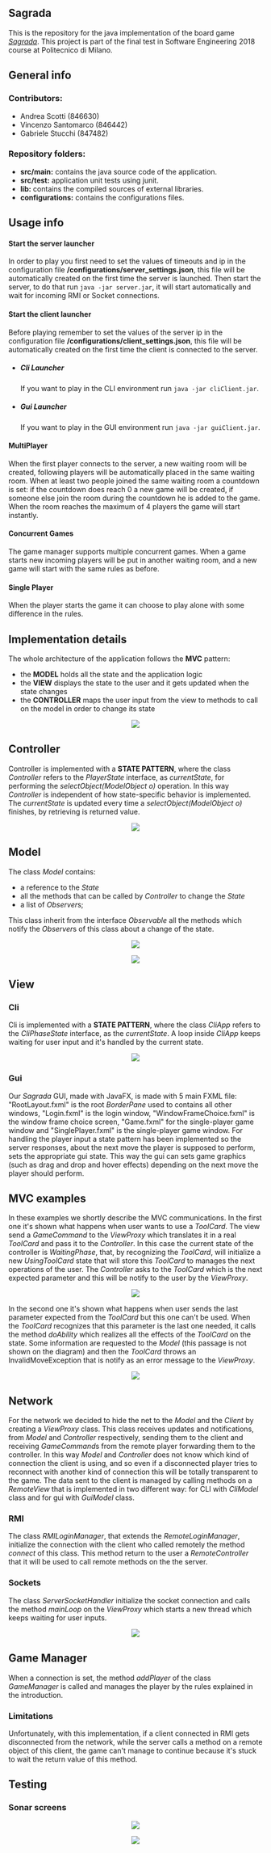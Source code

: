 

## Sagrada #

This is the repository for the java implementation of the board game *[Sagrada](http://floodgategames.com/Sagrada/)*. This project is part of the final test in Software Engineering 2018 course at Politecnico di Milano.

## General info ##

### Contributors: ###
* Andrea Scotti (846630)
* Vincenzo Santomarco (846442)
* Gabriele Stucchi (847482)

### Repository folders: ###

* **src/main:** contains the java source code of the application.
* **src/test:** application unit tests using junit.
* **lib:** contains the compiled sources of external libraries.
* **configurations:** contains the configurations files.

## Usage info ##

#### Start the server launcher ####

In order to play you first need to set the values of timeouts and ip in the configuration file **/configurations/server_settings.json**, this file will be automatically created on the first time the server is launched.
Then start the server, to do that run `java -jar server.jar`, it will start automatically and wait for incoming RMI or Socket connections.

#### Start the client launcher ####

Before playing remember to set the values of the server ip in the configuration file **/configurations/client_settings.json**, this file will be automatically created on the first time the client is connected to the server.
* ##### Cli Launcher ##### 

    If you want to play in the CLI environment  run `java -jar cliClient.jar`.

* ##### Gui Launcher #####

    If you want to play in the GUI environment run `java -jar guiClient.jar`.

#### MultiPlayer ####

When the first player connects to the server, a new waiting room will be created, following players will be automatically placed in the same waiting room. When at least two people joined the same waiting room a countdown is set: if the countdown does reach 0 a new game will be created, if someone else join the room during the countdown he is added to the game. When the room reaches the maximum of 4 players the game will start instantly.

#### Concurrent Games  ####

The game manager supports multiple concurrent games. When a game starts new incoming players will be put in another waiting room, and a new game will start with the same rules as before.

#### Single Player ####

When the player starts the game it can choose to play alone with some difference in the rules.

## Implementation details ##

The whole architecture of the application follows the **MVC** pattern:
* the **MODEL** holds all the state and the application logic
* the **VIEW** displays the state to the user and it gets updated when the state changes
* the **CONTROLLER** maps the user input from the view to methods to call on the model in order to change its state

<p align="center"><img src="docs/MVC.png"></p>

## Controller ##

Controller is implemented with a **STATE PATTERN**, where the class *Controller* refers to the *PlayerState* interface, as *currentState*, for performing the *selectObject(ModelObject o)* operation.
In this way *Controller* is independent of how state-specific behavior is implemented. The *currentState* is updated every time a *selectObject(ModelObject o)* finishes, by retrieving is returned value.

<p align="center"><img src="docs/controller.png"></p>

## Model ##

The class *Model* contains:
* a reference to the *State*
* all the methods that can be called by *Controller* to change the *State*
* a list of *Observer*s;

This class inherit from the interface *Observable* all the methods which notify the *Observer*s of this class about a change of the state.

<p align="center"><img src="docs/model.png"></p>

<p align="center"><img src="docs/state.png"></p>

## View ##

### Cli ###

Cli is implemented with a **STATE PATTERN**, where the class *CliApp* refers to the *CliPhaseState* interface, as the *currentState*.
A loop inside *CliApp* keeps waiting for user input and it's handled by the current state. 
<p align="center"><img src="docs/cli.png"></p>

### Gui ###

Our *Sagrada* GUI, made with JavaFX, is made with 5 main FXML file: "RootLayout.fxml" is the root *BorderPane* used to contains all other windows, "Login.fxml" is the login window, "WindowFrameChoice.fxml" is the window frame choice screen, "Game.fxml" for the single-player game window and "SinglePlayer.fxml" is the single-player game window. For handling the player input a state pattern has been implemented so the server responses, about the next move the player is supposed to perform, sets the appropriate gui state. This way the gui can sets game graphics (such as drag and drop and hover effects) depending on the next move the player should perform.

## MVC examples ##

In these examples we shortly describe the MVC communications.
In the first one it's shown what happens when user wants to use a *ToolCard*. The view send a *GameCommand* to the *ViewProxy* which translates it in a real *ToolCard* and pass it to the *Controller*. In this case the current state of the controller is *WaitingPhase*, that, by recognizing the *ToolCard*, will initialize a new *UsingToolCard* state that will store this *ToolCard* to manages the next operations of the user. The *Controller* asks to the *ToolCard* which is the next expected parameter and this will be notify to the user by the *ViewProxy*.

<p align="center"><img src="docs/sequence1.png"></p>

In the second one it's shown what happens when user sends the last parameter expected from the *ToolCard* but this one can't be used. When the *ToolCard* recognizes that this parameter is the last one needed, it calls the method *doAbility* which realizes all the effects of the *ToolCard* on the state. Some information are requested to the *Model* (this passage is not shown on the diagram) and then the *ToolCard* throws an InvalidMoveException that is notify as an error message to the *ViewProxy*.
<p align="center"><img src="docs/sequence2.png"></p>

## Network ##

For the network we decided to hide the net to the *Model* and the *Client* by creating a *ViewProxy* class. This class receives updates and notifications, from *Model* and *Controller* respectively, sending them to the client and receiving *GameCommand*s from the remote player forwarding them to the controller. In this way *Model* and *Controller* does not know which kind of connection the client is using, and so even if a disconnected player tries to reconnect with another kind of connection this will be totally transparent to the game. The data sent to the client is managed by calling methods on a *RemoteView* that is implemented in two different way: for CLI with *CliModel* class and for gui with *GuiModel* class.

### RMI ###
The class *RMILoginManager*, that extends the *RemoteLoginManager*, initialize the connection with the client who called remotely the method *connect* of this class.
This method return to the user a *RemoteController* that it will be used to call remote methods on the the server.

### Sockets ###
The class *ServerSocketHandler* initialize the socket connection and calls the method *mainLoop* on the *ViewProxy* which starts a new thread which keeps waiting for user inputs.
<p align="center"><img src="docs/network.png"></p>

## Game Manager ##
When a connection is set, the method *addPlayer* of the class *GameManager* is called and manages the player by the rules explained in the introduction.

### Limitations ###

Unfortunately, with this implementation, if a client connected in RMI gets disconnected from the network, while the server calls a method on a remote object of this client, the game can't manage to continue because it's stuck to wait the return value of this method. 

## Testing ##

### Sonar screens
<p align="center"><img src="docs/sonar1.jpg"></p>
<p align="center"><img src="docs/sonar2.jpg"></p>


